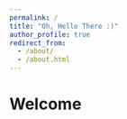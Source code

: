 ```yaml
---
permalink: /
title: "Oh, Hello There :)"
author_profile: true
redirect_from: 
  - /about/
  - /about.html
---
```

# Welcome

<span id="welcome"></span>

<script>
  // Array of 'Welcome' in different languages
  const welcomes = [
    "Welcome", // English
    "Bienvenido", // Spanish
    "Bienvenue", // French
    "Willkommen", // German
    "Benvenuto", // Italian
    "Bem-vindo", // Portuguese
    "Добро пожаловать", // Russian
    "مرحبا", // Arabic
    "欢迎", // Chinese
    "ようこそ", // Japanese
    "환영합니다", // Korean
    "स्वागत है", // Hindi
    "Hoşgeldiniz", // Turkish
    "Welkom", // Dutch
    "Välkommen", // Swedish
    "Velkommen", // Norwegian
    "Velkommen", // Danish
    "Tervetuloa", // Finnish
    "Καλώς ήρθατε", // Greek
    "ยินดีต้อนรับ", // Thai
  ];

  // Select a random welcome message
  const randomWelcome = welcomes[Math.floor(Math.random() * welcomes.length)];

  // Display the welcome message
  document.getElementById("welcome").innerText = randomWelcome;
</script>
